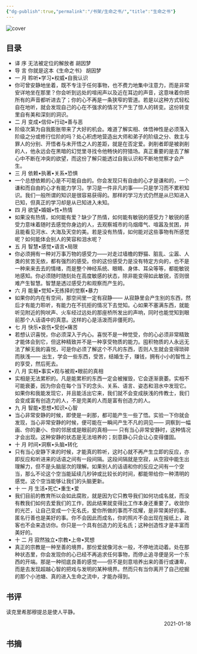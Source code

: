 ```yaml
---
{"dg-publish":true,"permalink":"/书架/生命之书/","title":"生命之书"}
---
```



![cover](https://s2.loli.net/2025/10/10/Fk8XzYEVxH6vMUw.png)

## 目录


  - 译 序 无法被定位的解放者 胡因梦
  - 导 言 你就是这本《生命之书》 胡因梦
  - 一 月 聆听•学习•权威•自我认识
  - 你可曾安静地坐着，既不专注于任何事物，也不费力地集中注意力，而是非常安详地坐在那里？你会听到远处的喧闹声以及近在耳边的声音，这意味着你把所有的声音都听进去了；你的心不再是一条狭窄的管道。若是以这种方式轻松自在地听，就会发现自己的心在不强求的情况下产生了惊人的转变。这份转变里自有美和深刻的洞识。
  - 二 月 变成•信仰•行动•善与恶
  - 阶级次第为自我膨胀带来了大好的机会。难道了解实相、体悟神性是必须落入阶级之分或修行位阶的吗？处心积虑地营造出大师和弟子的阶级之分、救主与罪人的分别、开悟者与未开悟之人的差距，就是在否定爱。剥削者即是被剥削的人，他永远会在黑暗的幻觉里寻找令他畅快的狩猎场。真正重要的是去了解心中不断在冲突的欲望，而这份了解只能透过自我认识和不断地觉察才会产生。
  - 三 月 依赖•执著•关系•恐惧
  - 一个总想依赖的心是不可能自由的。你会发现只有自由的心才是谦和的，一个谦和而自由的心才有能力学习。学习是一件非凡的事——只是学习而不累积知识。我们一般所谓的知识是很容易获得的。那样的学习方式仍然是从已知进入已知，但真正的学习却是从已知进入未知。
  - 四 月 欲望•婚姻•性•热情
  - 如果没有热情，如何能有爱？缺少了热情，如何能有敏锐的感受力？敏锐的感受力意味着随时去感觉你身边的人，去观察城市的乌烟瘴气、喧嚣及贫困，并且能看见河水、大海及天空的美。若是没有热情，如何能对这些事物有所感觉呢？如何能体会别人的笑容和泪水呢？
  - 五 月 智慧•感觉•语言•局限
  - 你必须拥有一种对万事万物的感受力——对走过墙檐的野猫、脏乱、尘嚣、人类的贫苦无依，都有强烈的感受。你的这份感受力是没有特定方向的，也不是一种来来去去的情绪，而是整个神经系统、眼睛、身体、耳朵等等，都能敏锐地感知。你必须随时随刻处在高度敏感的状态，除非能变得如此敏锐，否则很难产生智慧。智慧是透过感受力和观察而产生的。
  - 六 月 能量•觉知•无拣择的觉察•暴力
  - 如果你的内在有空间，那空间里一定有寂静—— 从寂静里会产生别的东西，然后才有能力聆听，有能力在不抗拒的情况下去觉知。心如果不塞满东西，就能听见附近的狗吠声、火车经过远处的那座桥所发出的声响，同时也能觉知到眼前那个人话语中的真意。这样的心是活泼而非僵死的。
  - 七 月 快乐•哀伤•受创•痛苦
  - 若想认识喜悦，你必须深入于内心。喜悦不是一种觉受，你的心必须非常精致才能体会到它，但这种精致并不是一种享受物质的能力。囤积物质的人永远无法了解无我的喜悦，可是你必须了解这个不凡的东西，否则人生就会变得琐碎而肤浅—— 出生，学会一些东西，受苦，结婚生子，赚钱，拥有小小的智性上的享受，然后死去。
  - 八 月 实相•事实•观与被观•眼前的真相
  - 实相是无法累积的。凡是能累积的东西一定会被摧毁，它会逐渐衰萎。实相不可能衰萎，因为你会在每个当下的念头、关系、语言、姿态和泪水中发现它。如果你和我能发现它，并且能活出它来，我们就不会变成肤浅的传教士，我们会变成富有创造力的人，不是完美的人而是富有创造力的人。
  - 九 月 智能•思想•知识•心智
  - 当心非常安静的时候，即使是一刹那，都可能产生一些了悟。实验一下你就会发现，当心非常安静的时候，便可能在一瞬间产生不凡的洞见—— 洞察到一幅画、你的妻小、你的邻居或是眼前的真相—— 只有当心非常安静时，这种情况才会出现。这种安静的状态是无法培养的；刻意静心只会让心变得僵固。
  - 十 月 时间•洞察•头脑•转化
  - 只有当心安静下来的时候，才能真的聆听，这时心就不再产生立即的反应，亦即反应和听进来的话语之间有一段间隔。这段间隔就是空寂，从空寂中能生出理解力，但不是头脑层次的理解。如果别人的话语和你的反应之间有一个空当，那么不论这个空当能延续几秒钟或比较长的时间，都能带给你一种清明的感觉。这个空当能够让我们的头脑更新。
  - 十 一 月 生活•死亡•重生•爱
  - 我们目前的教育所以会如此腐败，就是因为它只教导我们如何功成名就，而没有教我们如何去爱我们的工作，因此结果就变得比工作本身还重要了。收敛你的光芒，让自己变成一个无名氏，爱你所做的事而不炫耀，是非常美好的事。匿名行善也是美好的事。你不会因此而成名，你的照片不会出现在报纸上，政客也不会来造访你。你只是一个具有创造力的无名氏；这种创造性才是丰富而美好的。
  - 十 二 月 寂然独立•宗教•上帝•冥想
  - 真正的宗教是一种至善的境界，那份爱就像河水一般，不停地流动着。处在那种状态里，你会发现你的心已经不再追求任何事物，而停止追寻便是另一个东西的开端。那是一种彻底良善的感觉——但不是刻意培养出来的善行或谦卑，而是去发现超越心智的把戏与发明的某种境界。然而只有当你离开了自己挖掘的那个小池塘、真的进入生命之流中，才能办得到。

## 书评

读克里希那穆提总是使人平静。

<p align="right">2021-01-18</p>

## 书摘